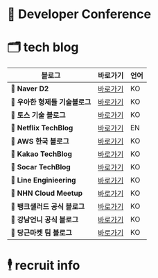 # 🎤 Developer Conference
# 🗂️ tech blog
| 블로그 | 바로가기 | 언어 |
|-------|-------|-------|
| **📍 Naver D2** | [바로가기](https://d2.naver.com/home) | KO |
| **📍 우아한 형제들 기술블로그** | [바로가기](https://techblog.woowahan.com/) | KO |
| **📍 토스 기술 블로그**  | [바로가기](https://toss.tech/) | KO |
| **📍 Netflix TechBlog**  | [바로가기](https://netflixtechblog.com/) | EN |
| **📍 AWS 한국 블로그** | [바로가기](https://aws.amazon.com/ko/blogs/korea/) | KO |
| **📍 Kakao TechBlog** | [바로가기](https://tech.kakao.com/blog/) | KO |
| **📍 Socar TechBlog** | [바로가기](https://tech.socarcorp.kr/) | KO |
| **📍 Line Enginieering** | [ 바로가기 ](https://engineering.linecorp.com/ko/blog) | KO|
| **📍 NHN Cloud Meetup** | [바로가기](https://meetup.nhncloud.com/) | KO |
| **📍 뱅크샐러드 공식 블로그** | [바로가기](https://blog.banksalad.com/) | KO |
| **📍 강남언니 공식 블로그** | [바로가기](https://blog.gangnamunni.com/blog/tech/) | KO |
| **📍 당근마켓 팀 블로그** | [바로가기](https://medium.com/daangn) | KO |


# 🕴️ recruit info
